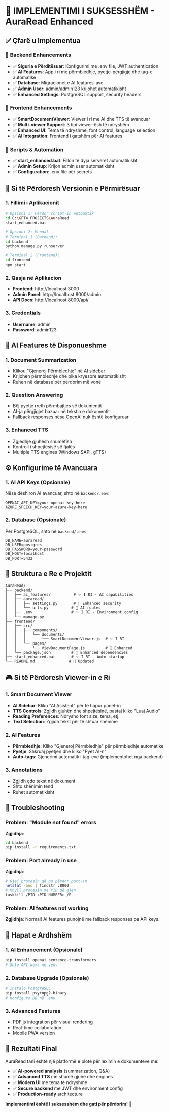 # 🎉 IMPLEMENTIMI I SUKSESSHËM - AuraRead Enhanced

## ✅ **Çfarë u Implementua**

### 🔐 **Backend Enhancements**
- ✅ **Siguria e Përditësuar**: Konfigurimi me .env file, JWT authentication
- ✅ **AI Features**: App i ri me përmbledhje, pyetje-përgjigje dhe tag-e automatike
- ✅ **Database**: Migracionet e AI features-ave
- ✅ **Admin User**: admin/admin123 krijohet automatikisht
- ✅ **Enhanced Settings**: PostgreSQL support, security headers

### 🎨 **Frontend Enhancements**  
- ✅ **SmartDocumentViewer**: Viewer i ri me AI dhe TTS të avancuar
- ✅ **Multi-viewer Support**: 3 tipi viewer-ësh të ndryshëm
- ✅ **Enhanced UI**: Tema të ndryshme, font control, language selection
- ✅ **AI Integration**: Frontend i gatshëm për AI features

### 🚀 **Scripts & Automation**
- ✅ **start_enhanced.bat**: Fillon të dyja serverët automatikisht
- ✅ **Admin Setup**: Krijon admin user automatikisht
- ✅ **Configuration**: .env file për secrets

## 🎯 **Si të Përdoresh Versionin e Përmirësuar**

### 1. **Fillimi i Aplikacionit**
```bash
# Opsioni 1: Përdor script-in automatik
cd C:\GPT4_PROJECTS\AuraRead
start_enhanced.bat

# Opsioni 2: Manual
# Terminal 1 (Backend):
cd backend
python manage.py runserver

# Terminal 2 (Frontend):
cd frontend  
npm start
```

### 2. **Qasja në Aplikacion**
- **Frontend**: http://localhost:3000
- **Admin Panel**: http://localhost:8000/admin
- **API Docs**: http://localhost:8000/api/

### 3. **Credentials**
- **Username**: admin
- **Password**: admin123

## 🧠 **AI Features të Disponueshme**

### 1. **Document Summarization**
- Klikou "Gjeneroj Përmbledhje" në AI sidebar
- Krijohen përmbledhje dhe pika kryesore automatikisht
- Ruhen në database për përdorim më vonë

### 2. **Question Answering**
- Bëj pyetje rreth përmbajtjes së dokumentit
- AI-ja përgjigjet bazuar në tekstin e dokumentit
- Fallback responses nëse OpenAI nuk është konfiguruar

### 3. **Enhanced TTS**
- Zgjedhje gjuhësh shumëfish
- Kontroll i shpejtësisë së fjalës
- Multiple TTS engines (Windows SAPI, gTTS)

## ⚙️ **Konfigurime të Avancuara**

### 1. **AI API Keys** (Opsionale)
Nëse dëshiron AI avancuar, shto në `backend/.env`:
```env
OPENAI_API_KEY=your-openai-key-here
AZURE_SPEECH_KEY=your-azure-key-here
```

### 2. **Database** (Opsionale)
Për PostgreSQL, shto në `backend/.env`:
```env
DB_NAME=auraread
DB_USER=postgres
DB_PASSWORD=your-password
DB_HOST=localhost
DB_PORT=5432
```

## 📁 **Struktura e Re e Projektit**

```
AuraRead/
├── backend/
│   ├── ai_features/          # ✨ I RI - AI capabilities
│   ├── auraread/
│   │   ├── settings.py       # 🔄 Enhanced security
│   │   └── urls.py          # 🔄 AI routes
│   ├── .env                 # ✨ I RI - Environment config
│   └── manage.py
├── frontend/
│   ├── src/
│   │   ├── components/
│   │   │   └── documents/
│   │   │       └── SmartDocumentViewer.js  # ✨ I RI
│   │   └── pages/
│   │       └── ViewDocumentPage.js         # 🔄 Enhanced
│   └── package.json         # 🔄 Enhanced dependencies
├── start_enhanced.bat       # ✨ I RI - Auto startup
└── README.md               # 🔄 Updated
```

## 🎮 **Si të Përdoresh Viewer-in e Ri**

### 1. **Smart Document Viewer**
- **AI Sidebar**: Kliko "AI Asistent" për të hapur panel-in
- **TTS Controls**: Zgjidh gjuhën dhe shpejtësinë, pastaj kliko "Luaj Audio"
- **Reading Preferences**: Ndrysho font size, tema, etj.
- **Text Selection**: Zgjidh tekst për të shtuar shënime

### 2. **AI Features**
- **Përmbledhje**: Kliko "Gjeneroj Përmbledhje" për përmbledhje automatike
- **Pyetje**: Shkruaj pyetjen dhe kliko "Pyet AI-n"
- **Auto-tags**: Gjenerimi automatik i tag-eve (implementohet nga backend)

### 3. **Annotations**
- Zgjidh çdo tekst në dokument
- Shto shënimin tënd
- Ruhet automatikisht

## 🔧 **Troubleshooting**

### Problem: "Module not found" errors
**Zgjidhja**: 
```bash
cd backend
pip install -r requirements.txt
```

### Problem: Port already in use
**Zgjidhja**:
```bash
# Gjej procesin që po përdor port-in
netstat -ano | findstr :8000
# Mbyll procesin me PID që gjen
taskkill /PID <PID_NUMBER> /F
```

### Problem: AI features not working
**Zgjidhja**: Normal! AI features punojnë me fallback responses pa API keys.

## 🚀 **Hapat e Ardhshëm**

### 1. **AI Enhancement** (Opsionale)
```bash
pip install openai sentence-transformers
# Shto API keys në .env
```

### 2. **Database Upgrade** (Opsionale)
```bash
# Instalo PostgreSQL
pip install psycopg2-binary
# Konfiguro DB në .env
```

### 3. **Advanced Features**
- PDF.js integration për visual rendering
- Real-time collaboration
- Mobile PWA version

## 🎯 **Rezultati Final**

AuraRead tani është një platformë e plotë për leximin e dokumenteve me:
- ✅ **AI-powered analysis** (summarization, Q&A)
- ✅ **Advanced TTS** me shumë gjuhë dhe engines
- ✅ **Modern UI** me tema të ndryshme
- ✅ **Secure backend** me JWT dhe environment config
- ✅ **Production-ready** architecture

**Implementimi është i suksesshëm dhe gati për përdorim!** 🎉

